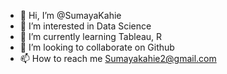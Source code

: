 - 👋 Hi, I’m @SumayaKahie
- 👀 I’m interested in Data Science
- 🌱 I’m currently learning Tableau, R
- 💞️ I’m looking to collaborate on Github
- 📫 How to reach me Sumayakahie2@gmail.com

<!---
SumayaKahie/SumayaKahie is a ✨ special ✨ repository because its `README.md` (this file) appears on your GitHub profile.
You can click the Preview link to take a look at your changes.
--->
